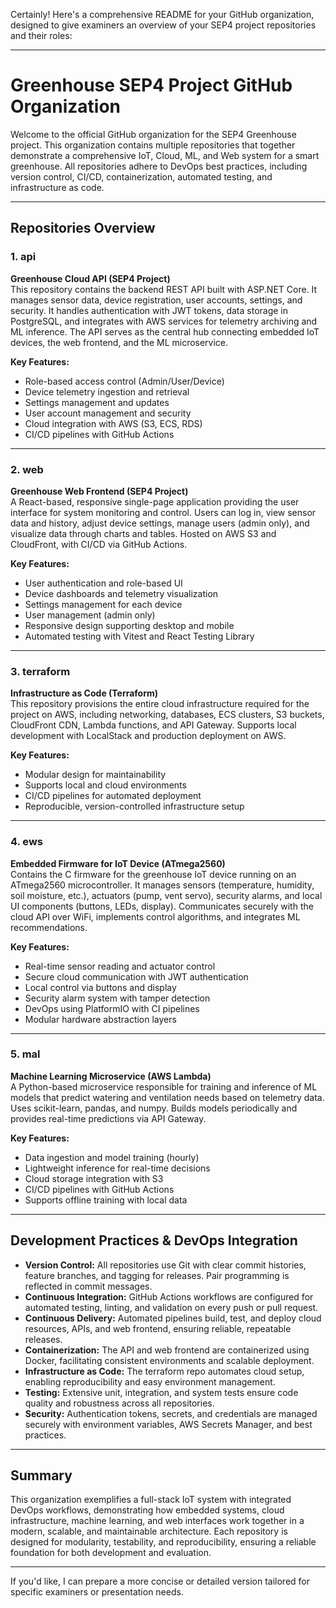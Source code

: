Certainly! Here's a comprehensive README for your GitHub organization, designed to give examiners an overview of your SEP4 project repositories and their roles:

---

# Greenhouse SEP4 Project GitHub Organization

Welcome to the official GitHub organization for the SEP4 Greenhouse project. This organization contains multiple repositories that together demonstrate a comprehensive IoT, Cloud, ML, and Web system for a smart greenhouse. All repositories adhere to DevOps best practices, including version control, CI/CD, containerization, automated testing, and infrastructure as code.

---

## Repositories Overview

### 1. **api**  
**Greenhouse Cloud API (SEP4 Project)**  
This repository contains the backend REST API built with ASP.NET Core. It manages sensor data, device registration, user accounts, settings, and security. It handles authentication with JWT tokens, data storage in PostgreSQL, and integrates with AWS services for telemetry archiving and ML inference. The API serves as the central hub connecting embedded IoT devices, the web frontend, and the ML microservice.

**Key Features:**  
- Role-based access control (Admin/User/Device)  
- Device telemetry ingestion and retrieval  
- Settings management and updates  
- User account management and security  
- Cloud integration with AWS (S3, ECS, RDS)  
- CI/CD pipelines with GitHub Actions

---

### 2. **web**  
**Greenhouse Web Frontend (SEP4 Project)**  
A React-based, responsive single-page application providing the user interface for system monitoring and control. Users can log in, view sensor data and history, adjust device settings, manage users (admin only), and visualize data through charts and tables. Hosted on AWS S3 and CloudFront, with CI/CD via GitHub Actions.

**Key Features:**  
- User authentication and role-based UI  
- Device dashboards and telemetry visualization  
- Settings management for each device  
- User management (admin only)  
- Responsive design supporting desktop and mobile  
- Automated testing with Vitest and React Testing Library

---

### 3. **terraform**  
**Infrastructure as Code (Terraform)**  
This repository provisions the entire cloud infrastructure required for the project on AWS, including networking, databases, ECS clusters, S3 buckets, CloudFront CDN, Lambda functions, and API Gateway. Supports local development with LocalStack and production deployment on AWS.

**Key Features:**  
- Modular design for maintainability  
- Supports local and cloud environments  
- CI/CD pipelines for automated deployment  
- Reproducible, version-controlled infrastructure setup

---

### 4. **ews**  
**Embedded Firmware for IoT Device (ATmega2560)**  
Contains the C firmware for the greenhouse IoT device running on an ATmega2560 microcontroller. It manages sensors (temperature, humidity, soil moisture, etc.), actuators (pump, vent servo), security alarms, and local UI components (buttons, LEDs, display). Communicates securely with the cloud API over WiFi, implements control algorithms, and integrates ML recommendations.

**Key Features:**  
- Real-time sensor reading and actuator control  
- Secure cloud communication with JWT authentication  
- Local control via buttons and display  
- Security alarm system with tamper detection  
- DevOps using PlatformIO with CI pipelines  
- Modular hardware abstraction layers

---

### 5. **mal**  
**Machine Learning Microservice (AWS Lambda)**  
A Python-based microservice responsible for training and inference of ML models that predict watering and ventilation needs based on telemetry data. Uses scikit-learn, pandas, and numpy. Builds models periodically and provides real-time predictions via API Gateway.

**Key Features:**  
- Data ingestion and model training (hourly)  
- Lightweight inference for real-time decisions  
- Cloud storage integration with S3  
- CI/CD pipelines with GitHub Actions  
- Supports offline training with local data

---

## Development Practices & DevOps Integration

- **Version Control:** All repositories use Git with clear commit histories, feature branches, and tagging for releases. Pair programming is reflected in commit messages.
- **Continuous Integration:** GitHub Actions workflows are configured for automated testing, linting, and validation on every push or pull request.
- **Continuous Delivery:** Automated pipelines build, test, and deploy cloud resources, APIs, and web frontend, ensuring reliable, repeatable releases.
- **Containerization:** The API and web frontend are containerized using Docker, facilitating consistent environments and scalable deployment.
- **Infrastructure as Code:** The terraform repo automates cloud setup, enabling reproducibility and easy environment management.
- **Testing:** Extensive unit, integration, and system tests ensure code quality and robustness across all repositories.
- **Security:** Authentication tokens, secrets, and credentials are managed securely with environment variables, AWS Secrets Manager, and best practices.

---

## Summary

This organization exemplifies a full-stack IoT system with integrated DevOps workflows, demonstrating how embedded systems, cloud infrastructure, machine learning, and web interfaces work together in a modern, scalable, and maintainable architecture. Each repository is designed for modularity, testability, and reproducibility, ensuring a reliable foundation for both development and evaluation.

---

If you'd like, I can prepare a more concise or detailed version tailored for specific examiners or presentation needs.
